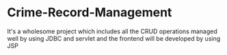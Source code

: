 # Crime-Record-Management
It's a wholesome project which includes all the CRUD operations managed well by using JDBC and servlet and the frontend will be developed by using JSP 
